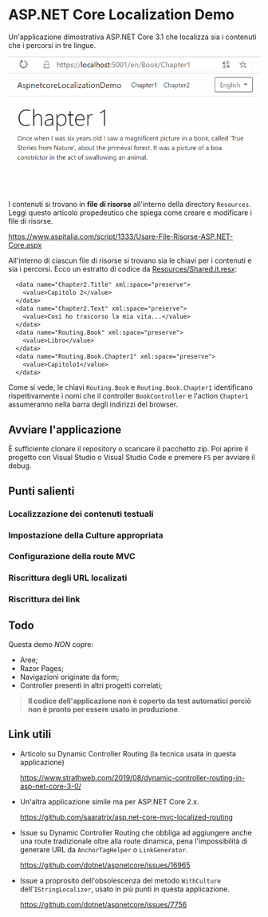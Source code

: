 # ASP.NET Core Localization Demo
Un'applicazione dimostrativa ASP.NET Core 3.1 che localizza sia i contenuti che i percorsi in tre lingue.

![demo.gif](demo.gif)

I contenuti si trovano in **file di risorse** all'interno della directory `Resources`. Leggi questo articolo propedeutico che spiega come creare e modificare i file di risorse.

https://www.aspitalia.com/script/1333/Usare-File-Risorse-ASP.NET-Core.aspx

All'interno di ciascun file di risorse si trovano sia le chiavi per i contenuti e sia i percorsi. Ecco un estratto di codice da [Resources/Shared.it.resx](Resources/Shared.it.resx):

```
  <data name="Chapter2.Title" xml:space="preserve">
    <value>Capitolo 2</value>
  </data>
  <data name="Chapter2.Text" xml:space="preserve">
    <value>Così ho trascorso la mia vita...</value>
  </data>
  <data name="Routing.Book" xml:space="preserve">
    <value>Libro</value>
  </data>
  <data name="Routing.Book.Chapter1" xml:space="preserve">
    <value>Capitolo1</value>
  </data>
```

Come si vede, le chiavi `Routing.Book` e `Routing.Book.Chapter1` identificano rispettivamente i nomi che il controller `BookController` e l'action `Chapter1` assumeranno nella barra degli indirizzi del browser.


## Avviare l'applicazione
È sufficiente clonare il repository o scaricare il pacchetto zip. Poi aprire il progetto con Visual Studio o Visual Studio Code e premere `F5` per avviare il debug.

## Punti salienti

### Localizzazione dei contenuti testuali

### Impostazione della Culture appropriata

### Configurazione della route MVC

### Riscrittura degli URL localizati

### Riscrittura dei link


## Todo
Questa demo *NON* copre:
 * Aree;
 * Razor Pages;
 * Navigazioni originate da form;
 * Controller presenti in altri progetti correlati;

> **Il codice dell'applicazione non è coperto da test automatici perciò non è pronto per essere usato in produzione**.


## Link utili
 * Articolo su Dynamic Controller Routing (la tecnica usata in questa applicazione)
   
   https://www.strathweb.com/2019/08/dynamic-controller-routing-in-asp-net-core-3-0/

 * Un'altra applicazione simile ma per ASP.NET Core 2.x.

   https://github.com/saaratrix/asp.net-core-mvc-localized-routing

 * Issue su Dynamic Controller Routing che obbliga ad aggiungere anche una route tradizionale oltre alla route dinamica, pena l'impossibilità di generare URL da `AnchorTagHelper` o `LinkGenerator`.
  
   https://github.com/dotnet/aspnetcore/issues/16965
   
 * Issue a proprosito dell'obsolescenza del metodo `WithCulture` dell'`IStringLocalizer`, usato in più punti in questa applicazione.
   
   https://github.com/dotnet/aspnetcore/issues/7756
